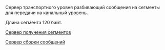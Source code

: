 Сервер транспортного уровня разбивающий сообщения на сегменты для передачи на канальный уровень.

Длина сегмента 120 байт.

[Сервер получения сегментов](https://github.com/BMSTU-IU5-RealTimeMessenger/RealTimeMessenger-Collection)

[Сервер сборки сообщений](https://github.com/BMSTU-IU5-RealTimeMessenger/RealTimeMessenger-Assembly)
